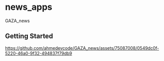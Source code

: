 # news_apps

GAZA_news
## Getting Started



https://github.com/ahmedevcode/GAZA_news/assets/75087008/0549dc0f-5220-46a0-9f32-494837f79db9

